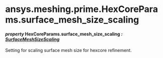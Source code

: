 <a id="ansys-meshing-prime-hexcoreparams-surface-mesh-size-scaling"></a>

# ansys.meshing.prime.HexCoreParams.surface_mesh_size_scaling

<a id="ansys.meshing.prime.HexCoreParams.surface_mesh_size_scaling"></a>

#### *property* HexCoreParams.surface_mesh_size_scaling *: [SurfaceMeshSizeScaling](ansys.meshing.prime.SurfaceMeshSizeScaling.md#ansys.meshing.prime.SurfaceMeshSizeScaling)*

Setting for scaling surface mesh size for hexcore refinement.

<!-- !! processed by numpydoc !! -->
